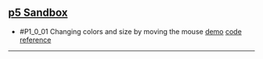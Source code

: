 ## [p5 Sandbox][p5-sandbox]

- \#P1\_0\_01 Changing colors and size by moving the mouse [demo][P1_0_01-demo] [code][P1_0_01-code] [reference][P1_0_01-ref]

---

[p5-sandbox]: https://mayognaise.github.io/p5-sandbox
[P1_0_01-code]: https://github.com/mayognaise/p5-sandbox/tree/master/generative-design/P_1_0_01
[P1_0_01-demo]: https://mayognaise.github.io/p5-sandbox/generative-design/P_1_0_01
[P1_0_01-ref]: https://editor.p5js.org/generative-design/sketches/P_1_0_01
